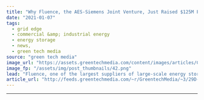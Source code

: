 ```yaml
---
title: "Why Fluence, the AES-Siemens Joint Venture, Just Raised $125M From Qatar"
date: "2021-01-07"
tags: 
  - grid edge
  - commercial &amp; industrial energy
  - energy storage
  - news,
  - green tech media
source: "green tech media"
image_url: "https://assets.greentechmedia.com/content/images/articles/Cash_Money_XL.png"
image_fp: "/assets/img/post_thumbnails/42.png"
lead: "Fluence, one of the largest suppliers of large-scale energy storage for the grid, is not a startup. It was formed as a joint venture between two massive global energy companies, power producer AES and German energy equipment giant Siemens. As such, F ..."
article_url: "http://feeds.greentechmedia.com/~r/GreentechMedia/~3/29D-70ogjTg/why-aes-siemens-joint-venture-fluence-just-raised-125m-from-qatar"
---
```


---
